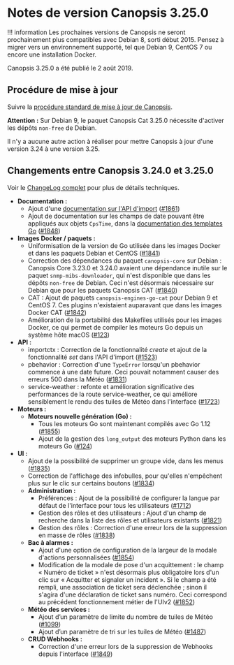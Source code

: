 # Notes de version Canopsis 3.25.0

!!! information
    Les prochaines versions de Canopsis ne seront prochainement plus compatibles avec Debian 8, sorti début 2015. Pensez à migrer vers un environnement supporté, tel que Debian 9, CentOS 7 ou encore une installation Docker.

Canopsis 3.25.0 a été publié le 2 août 2019.

## Procédure de mise à jour

Suivre la [procédure standard de mise à jour de Canopsis](../guide-administration/mise-a-jour/index.md).

**Attention :** Sur Debian 9, le paquet Canopsis Cat 3.25.0 nécessite d'activer les dépôts `non-free` de Debian.

Il n'y a aucune autre action à réaliser pour mettre Canopsis à jour d'une version 3.24 à une version 3.25.

## Changements entre Canopsis 3.24.0 et 3.25.0

Voir le [ChangeLog complet](https://git.canopsis.net/canopsis/canopsis/blob/develop/CHANGELOG.md) pour plus de détails techniques.

*  **Documentation :**
    *  Ajout d'une [documentation sur l'API d'import](../guide-developpement/import/api_v2_import.md) ([#1861](https://git.canopsis.net/canopsis/canopsis/issues/1861))
    *  Ajout de documentation sur les champs de date pouvant être appliqués aux objets `CpsTime`, dans la [documentation des templates Go](../guide-administration/architecture-interne/templates-golang.md#declaration-de-variables) ([#1848](https://git.canopsis.net/canopsis/canopsis/issues/1848))
*  **Images Docker / paquets :**
    *  Uniformisation de la version de Go utilisée dans les images Docker et dans les paquets Debian et CentOS ([#1841](https://git.canopsis.net/canopsis/canopsis/issues/1841))
    *  Correction des dépendances du paquet `canopsis-core` sur Debian : Canopsis Core 3.23.0 et 3.24.0 avaient une dépendance inutile sur le paquet `snmp-mibs-downloader`, qui n'est disponible que dans les dépôts `non-free` de Debian. Ceci n'est désormais nécessaire sur Debian que pour les paquets Canopsis CAT ([#1840](https://git.canopsis.net/canopsis/canopsis/issues/1840))
    *  CAT : Ajout de paquets `canopsis-engines-go-cat` pour Debian 9 et CentOS 7. Ces plugins n'existaient auparavant que dans les images Docker CAT ([#1842](https://git.canopsis.net/canopsis/canopsis/issues/1842))
    *  Amélioration de la portabilité des Makefiles utilisés pour les images Docker, ce qui permet de compiler les moteurs Go depuis un système hôte macOS ([#123](https://git.canopsis.net/canopsis/go-engines/issues/123))
*  **API :**
    *  importctx : Correction de la fonctionnalité *create* et ajout de la fonctionnalité *set* dans l'API d'import ([#1523](https://git.canopsis.net/canopsis/canopsis/issues/1523))
    *  pbehavior : Correction d'une `TypeError` lorsqu'un pbehavior commence à une date future. Ceci pouvait notamment causer des erreurs 500 dans la Météo ([#1831](https://git.canopsis.net/canopsis/canopsis/issues/1831))
    *  service-weather : refonte et amélioration significative des performances de la route service-weather, ce qui améliore sensiblement le rendu des tuiles de Météo dans l'interface ([#1723](https://git.canopsis.net/canopsis/canopsis/issues/1723))
*  **Moteurs :**
    *  **Moteurs nouvelle génération (Go) :**
        *  Tous les moteurs Go sont maintenant compilés avec Go 1.12 ([#1855](https://git.canopsis.net/canopsis/canopsis/issues/1855))
        *  Ajout de la gestion des `long_output` des moteurs Python dans les moteurs Go ([#124](https://git.canopsis.net/canopsis/go-engines/issues/124))
*  **UI :**
    *  Ajout de la possibilité de supprimer un groupe vide, dans les menus ([#1835](https://git.canopsis.net/canopsis/canopsis/issues/1835))
    *  Correction de l'affichage des infobulles, pour qu'elles n'empêchent plus sur le clic sur certains boutons ([#1834](https://git.canopsis.net/canopsis/canopsis/issues/1834))
    *  **Administration :**
        *  Préférences : Ajout de la possibilité de configurer la langue par défaut de l'interface pour tous les utilisateurs ([#1712](https://git.canopsis.net/canopsis/canopsis/issues/1712))
        *  Gestion des rôles et des utilisateurs : Ajout d'un champ de recherche dans la liste des rôles et utilisateurs existants ([#1821](https://git.canopsis.net/canopsis/canopsis/issues/1821))
        *  Gestion des rôles : Correction d'une erreur lors de la suppression en masse de rôles ([#1838](https://git.canopsis.net/canopsis/canopsis/issues/1838))
    *  **Bac à alarmes :**
        *  Ajout d'une option de configuration de la largeur de la modale d'actions personnalisées ([#1854](https://git.canopsis.net/canopsis/canopsis/issues/1854))
        *  Modification de la modale de pose d'un acquittement : le champ « Numéro de ticket » n'est désormais plus obligatoire lors d'un clic sur « Acquitter et signaler un incident ». Si le champ a été rempli, une association de ticket sera déclenchée ; sinon il s'agira d'une déclaration de ticket sans numéro. Ceci correspond au précédent fonctionnement métier de l'UIv2 ([#1852](https://git.canopsis.net/canopsis/canopsis/issues/1852))
    *  **Météo des services :**
        *  Ajout d’un paramètre de limite du nombre de tuiles de Météo ([#1099](https://git.canopsis.net/canopsis/canopsis/issues/1099))
        *  Ajout d’un paramètre de tri sur les tuiles de Météo ([#1487](https://git.canopsis.net/canopsis/canopsis/issues/1487))
    *  **CRUD Webhooks :**
        *  Correction d'une erreur lors de la suppression de Webhooks depuis l'interface ([#1849](https://git.canopsis.net/canopsis/canopsis/issues/1849))
